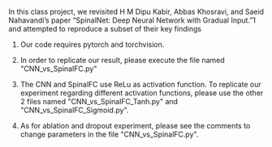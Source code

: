 In this class project, we revisited H M Dipu Kabir, Abbas Khosravi, and Saeid
Nahavandi’s paper “SpinalNet: Deep Neural Network with Gradual Input.”1 and attempted to reproduce a subset of their key findings

1. Our code requires pytorch and torchvision.

2. In order to replicate our result, please execute the file named "CNN_vs_SpinalFC.py"

3. The CNN and SpinalFC use ReLu as activation function. To replicate our experiment regarding different
activation functions, please use the other 2 files named "CNN_vs_SpinalFC_Tanh.py" and "CNN_vs_SpinalFC_Sigmoid.py".

4. As for ablation and dropout experiment, please see the comments to change parameters in the file "CNN_vs_SpinalFC.py".